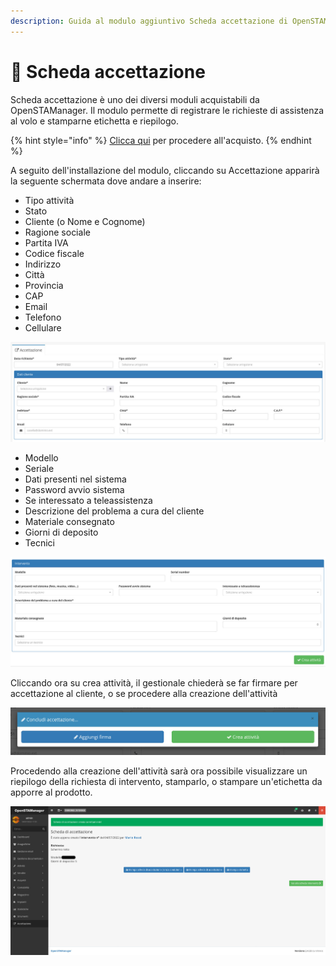 ```yaml
---
description: Guida al modulo aggiuntivo Scheda accettazione di OpenSTAManager
---
```


# 📗 Scheda accettazione

Scheda accettazione è uno dei diversi moduli acquistabili da OpenSTAManager. Il modulo permette di registrare le richieste di assistenza al volo e stamparne etichetta e riepilogo.

{% hint style="info" %}
[Clicca qui](https://www.openstamanager.com/prodotto/scheda-accettazione/) per procedere all'acquisto.
{% endhint %}

A seguito dell'installazione del modulo, cliccando su Accettazione apparirà la seguente schermata dove andare a inserire:

* Tipo attività
* Stato
* Cliente (o Nome e Cognome)
* Ragione sociale
* Partita IVA
* Codice fiscale
* Indirizzo
* Città
* Provincia
* CAP
* Email
* Telefono
* Cellulare

![](<../.gitbook/assets/image (58) (1) (1).png>)

* Modello
* Seriale
* Dati presenti nel sistema
* Password avvio sistema
* Se interessato a teleassistenza
* Descrizione del problema a cura del cliente
* Materiale consegnato
* Giorni di deposito
* Tecnici

![](<../.gitbook/assets/image (99).png>)

Cliccando ora su crea attività, il gestionale chiederà se far firmare per accettazione al cliente, o se procedere alla creazione dell'attività

![](<../.gitbook/assets/image (71) (1) (1).png>)

Procedendo alla creazione dell'attività sarà ora possibile visualizzare un riepilogo della richiesta di intervento, stamparlo, o stampare un'etichetta da apporre al prodotto.

![](<../.gitbook/assets/image (57) (1).png>)
